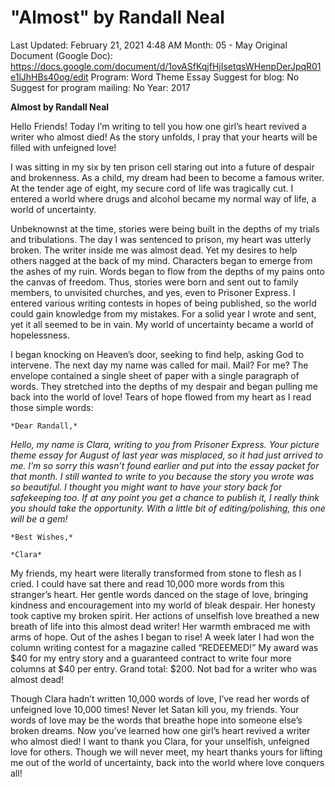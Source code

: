 # "Almost" by Randall Neal

Last Updated: February 21, 2021 4:48 AM
Month: 05 - May
Original Document (Google Doc): https://docs.google.com/document/d/1ovASfKqjfHjIsetqsWHenpDerJpqR01e1lJhHBs40og/edit
Program: Word Theme Essay
Suggest for blog: No
Suggest for program mailing: No
Year: 2017

**Almost by Randall Neal**

Hello Friends! Today I’m writing to tell you how one girl’s heart revived a writer who almost died! As the story unfolds, I pray that your hearts will be filled with unfeigned love!

I was sitting in my six by ten prison cell staring out into a future of despair and brokenness. As a child, my dream had been to become a famous writer. At the tender age of eight, my secure cord of life was tragically cut. I entered a world where drugs and alcohol became my normal way of life, a world of uncertainty.

Unbeknownst at the time, stories were being built in the depths of my trials and tribulations. The day I was sentenced to prison, my heart was utterly broken. The writer inside me was almost dead. Yet my desires to help others nagged at the back of my mind. Characters began to emerge from the ashes of my ruin. Words began to flow from the depths of my pains onto the canvas of freedom. Thus, stories were born and sent out to family members, to unvisited churches, and yes, even to Prisoner Express. I entered various writing contests in hopes of being published, so the world could gain knowledge from my mistakes. For a solid year I wrote and sent, yet it all seemed to be in vain. My world of uncertainty became a world of hopelessness.

I began knocking on Heaven’s door, seeking to find help, asking God to intervene. The next day my name was called for mail. Mail? For me? The envelope contained a single sheet of paper with a single paragraph of words. They stretched into the depths of my despair and began pulling me back into the world of love! Tears of hope flowed from my heart as I read those simple words:

	*Dear Randall,*

*Hello, my name is Clara, writing to you from Prisoner Express. Your picture theme essay for August of last year was misplaced, so it had just arrived to me. I’m so sorry this wasn’t found earlier and put into the essay packet for that month. I still wanted to write to you because the story you wrote was so beautiful. I thought you might want to have your story back for safekeeping too. If at any point you get a chance to publish it, I really think you should take the opportunity. With a little bit of editing/polishing, this one will be a gem!*

	*Best Wishes,*

	*Clara*

My friends, my heart were literally transformed from stone to flesh as I cried. I could have sat there and read 10,000 more words from this stranger’s heart. Her gentle words danced on the stage of love, bringing kindness and encouragement into my world of bleak despair. Her honesty took captive my broken spirit. Her actions of unselfish love breathed a new breath of life into this almost dead writer! Her warmth embraced me with arms of hope. Out of the ashes I began to rise! A week later I had won the column writing contest for a magazine called “REDEEMED!” My award was $40 for my entry story and a guaranteed contract to write four more columns at $40 per entry. Grand total: $200. Not bad for a writer who was almost dead!

Though Clara hadn’t written 10,000 words of love, I’ve read her words of unfeigned love 10,000 times! Never let Satan kill you, my friends. Your words of love may be the words that breathe hope into someone else’s broken dreams. Now you’ve learned how one girl’s heart revived a writer who almost died! I want to thank you Clara, for your unselfish, unfeigned love for others. Though we will never meet, my heart thanks yours for lifting me out of the world of uncertainty, back into the world where love conquers all!